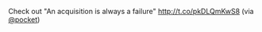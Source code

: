 Check out "An acquisition is always a failure" <a href="http://t.co/pkDLQmKwS8">http://t.co/pkDLQmKwS8</a> (via <a href="http://twitter.com/pocket">@pocket</a>)